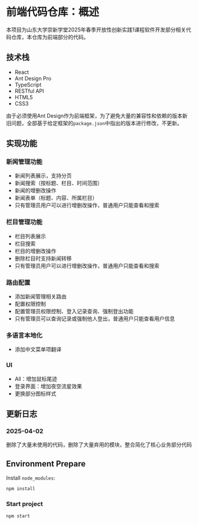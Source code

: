 # 前端代码仓库：概述

本项目为山东大学崇新学堂2025年春季开放性创新实践1课程软件开发部分相关代码仓库，本仓库为前端部分的代码。

## 技术栈

- React
- Ant Design Pro
- TypeScript
- RESTful API
- HTML5
- CSS3

由于必须使用Ant Design作为前端框架，为了避免大量的兼容性和依赖的版本新旧问题，全部基于给定框架的`package.json`中指出的版本进行修改，不更新。

## 实现功能

### 新闻管理功能

- 新闻列表展示，支持分页
- 新闻搜索（按标题、栏目、时间范围）
- 新闻的增删改操作
- 新闻表单（标题、内容、所属栏目）
- 只有管理员用户可以进行增删改操作，普通用户只能查看和搜索

### 栏目管理功能

- 栏目列表展示
- 栏目搜索
- 栏目的增删改操作
- 删除栏目时支持新闻转移
- 只有管理员用户可以进行增删改操作，普通用户只能查看和搜索

### 路由配置

- 添加新闻管理相关路由
- 配置权限控制
- 配置管理员权限控制、登入记录查询、强制登出功能
- 只有管理员可以查询记录或强制他人登出，普通用户只能查看用户信息

### 多语言本地化

- 添加中文菜单项翻译

### UI

- All：增加鼠标尾迹
- 登录界面：增加夜空流星效果
- 更换部分图标样式

## 更新日志

### 2025-04-02

删除了大量未使用的代码，删除了大量弃用的模块，整合简化了核心业务部分代码

## Environment Prepare

Install `node_modules`:

```bash
npm install
```

### Start project

```bash
npm start
```